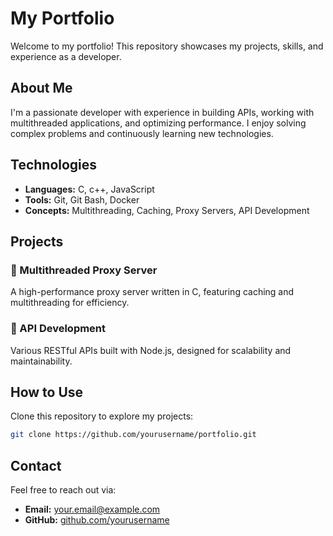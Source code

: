 # My Portfolio

Welcome to my portfolio! This repository showcases my projects, skills, and experience as a developer.

## About Me
I'm a passionate developer with experience in building APIs, working with multithreaded applications, and optimizing performance. I enjoy solving complex problems and continuously learning new technologies.

## Technologies
- **Languages:** C, c++, JavaScript
- **Tools:** Git, Git Bash, Docker
- **Concepts:** Multithreading, Caching, Proxy Servers, API Development

## Projects
### 🔹 Multithreaded Proxy Server
A high-performance proxy server written in C, featuring caching and multithreading for efficiency.

### 🔹 API Development
Various RESTful APIs built with Node.js, designed for scalability and maintainability.

## How to Use
Clone this repository to explore my projects:
```sh
git clone https://github.com/yourusername/portfolio.git
```

## Contact
Feel free to reach out via:
- **Email:** your.email@example.com
- **GitHub:** [github.com/yourusername](https://github.com/yourusername)
